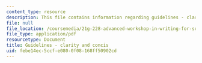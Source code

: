 ```yaml
---
content_type: resource
description: This file contains information regarding guidelines - clarity and concis.
file: null
file_location: /coursemedia/21g-228-advanced-workshop-in-writing-for-social-sciences-and-architecture-els-spring-2007/febe14ec5ccfe0800f08168ff50902cd_MIT21G.228S07_guideClarity.pdf
file_type: application/pdf
resourcetype: Document
title: Guidelines - clarity and concis
uid: febe14ec-5ccf-e080-0f08-168ff50902cd
---
```

